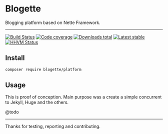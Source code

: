 # Blogette

Blogging platform based on Nette Framework.

-----

[![Build Status](https://img.shields.io/travis/blogette/platform.svg?style=flat-square)](https://travis-ci.org/blogette/platform)
[![Code coverage](https://img.shields.io/coveralls/blogette/platform.svg?style=flat-square)](https://coveralls.io/r/blogette/platform)
[![Downloads total](https://img.shields.io/packagist/dt/blogette/platform.svg?style=flat-square)](https://packagist.org/packages/blogette/platform)
[![Latest stable](https://img.shields.io/packagist/v/blogette/platform.svg?style=flat-square)](https://packagist.org/packages/blogette/platform)
[![HHVM Status](https://img.shields.io/hhvm/blogette/platform.svg?style=flat-square)](http://hhvm.h4cc.de/package/blogette/platform)

## Install

```bash 
composer require blogette/platform
```

## Usage

This is proof of conception. Main purpose was a create a simple concurrent to Jekyll, Huge and the others.

@todo

-----

Thanks for testing, reporting and contributing.
